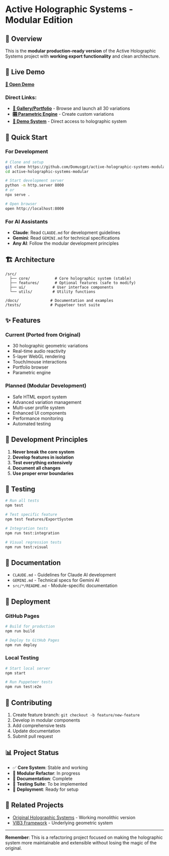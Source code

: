 # Active Holographic Systems - Modular Edition

## 🌌 Overview

This is the **modular production-ready version** of the Active Holographic Systems project with **working export functionality** and clean architecture.

## 🚀 Live Demo

**[📍 Open Demo](https://domusgpt.github.io/active-holographic-systems-modular/)**

### Direct Links:
- **[📁 Gallery/Portfolio](https://domusgpt.github.io/active-holographic-systems-modular/portfolio.html)** - Browse and launch all 30 variations
- **[🎛️ Parametric Engine](https://domusgpt.github.io/active-holographic-systems-modular/parametric-engine.html)** - Create custom variations
- **[🌌 Demo System](https://domusgpt.github.io/active-holographic-systems-modular/demo-modular.html)** - Direct access to holographic system

## 🎯 Quick Start

### For Development
```bash
# Clone and setup
git clone https://github.com/Domusgpt/active-holographic-systems-modular.git
cd active-holographic-systems-modular

# Start development server
python -m http.server 8000
# or
npx serve .

# Open browser
open http://localhost:8000
```

### For AI Assistants
- **Claude**: Read `CLAUDE.md` for development guidelines
- **Gemini**: Read `GEMINI.md` for technical specifications
- **Any AI**: Follow the modular development principles

## 🏗️ Architecture

```
/src/
  ├── core/           # Core holographic system (stable)
  ├── features/       # Optional features (safe to modify)
  ├── ui/            # User interface components
  └── utils/         # Utility functions

/docs/              # Documentation and examples
/tests/             # Puppeteer test suite
```

## ✨ Features

### Current (Ported from Original)
- 30 holographic geometric variations
- Real-time audio reactivity
- 5-layer WebGL rendering
- Touch/mouse interactions
- Portfolio browser
- Parametric engine

### Planned (Modular Development)
- Safe HTML export system
- Advanced variation management
- Multi-user profile system
- Enhanced UI components
- Performance monitoring
- Automated testing

## 🔧 Development Principles

1. **Never break the core system**
2. **Develop features in isolation**
3. **Test everything extensively**
4. **Document all changes**
5. **Use proper error boundaries**

## 🧪 Testing

```bash
# Run all tests
npm test

# Test specific feature
npm test features/ExportSystem

# Integration tests
npm run test:integration

# Visual regression tests
npm run test:visual
```

## 📖 Documentation

- `CLAUDE.md` - Guidelines for Claude AI development
- `GEMINI.md` - Technical specs for Gemini AI
- `src/*/README.md` - Module-specific documentation

## 🚀 Deployment

### GitHub Pages
```bash
# Build for production
npm run build

# Deploy to GitHub Pages
npm run deploy
```

### Local Testing
```bash
# Start local server
npm start

# Run Puppeteer tests
npm run test:e2e
```

## 🤝 Contributing

1. Create feature branch: `git checkout -b feature/new-feature`
2. Develop in modular components
3. Add comprehensive tests
4. Update documentation
5. Submit pull request

## 📊 Project Status

- ✅ **Core System**: Stable and working
- 🔄 **Modular Refactor**: In progress
- 📝 **Documentation**: Complete
- 🧪 **Testing Suite**: To be implemented
- 🚀 **Deployment**: Ready for setup

## 🔗 Related Projects

- [Original Holographic Systems](../active-holographic-systems/) - Working monolithic version
- [VIB3 Framework](../vib3-framework/) - Underlying geometric system

---

**Remember**: This is a refactoring project focused on making the holographic system more maintainable and extensible without losing the magic of the original.